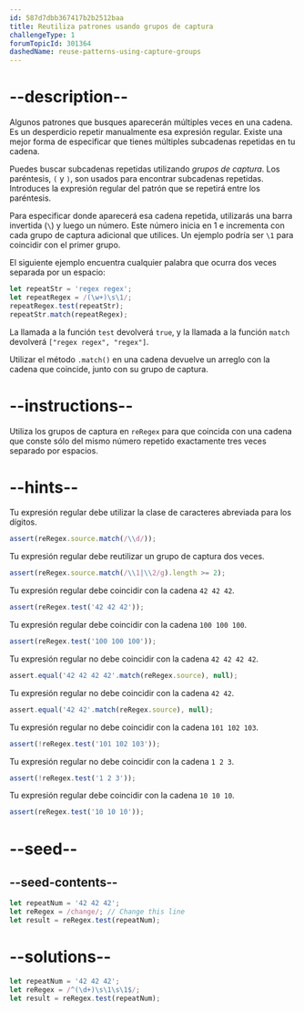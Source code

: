 ```yaml
---
id: 587d7dbb367417b2b2512baa
title: Reutiliza patrones usando grupos de captura
challengeType: 1
forumTopicId: 301364
dashedName: reuse-patterns-using-capture-groups
---
```


# --description--

Algunos patrones que busques aparecerán múltiples veces en una cadena. Es un desperdicio repetir manualmente esa expresión regular. Existe una mejor forma de especificar que tienes múltiples subcadenas repetidas en tu cadena.

Puedes buscar subcadenas repetidas utilizando <dfn>grupos de captura</dfn>. Los paréntesis, `(` y `)`, son usados para encontrar subcadenas repetidas. Introduces la expresión regular del patrón que se repetirá entre los paréntesis.

Para especificar donde aparecerá esa cadena repetida, utilizarás una barra invertida (`\`) y luego un número. Este número inicia en 1 e incrementa con cada grupo de captura adicional que utilices. Un ejemplo podría ser `\1` para coincidir con el primer grupo.

El siguiente ejemplo encuentra cualquier palabra que ocurra dos veces separada por un espacio:

```js
let repeatStr = 'regex regex';
let repeatRegex = /(\w+)\s\1/;
repeatRegex.test(repeatStr);
repeatStr.match(repeatRegex);
```

La llamada a la función `test` devolverá `true`, y la llamada a la función `match` devolverá `["regex regex", "regex"]`.

Utilizar el método `.match()` en una cadena devuelve un arreglo con la cadena que coincide, junto con su grupo de captura.

# --instructions--

Utiliza los grupos de captura en `reRegex` para que coincida con una cadena que conste sólo del mismo número repetido exactamente tres veces separado por espacios.

# --hints--

Tu expresión regular debe utilizar la clase de caracteres abreviada para los dígitos.

```js
assert(reRegex.source.match(/\\d/));
```

Tu expresión regular debe reutilizar un grupo de captura dos veces.

```js
assert(reRegex.source.match(/\\1|\\2/g).length >= 2);
```

Tu expresión regular debe coincidir con la cadena `42 42 42`.

```js
assert(reRegex.test('42 42 42'));
```

Tu expresión regular debe coincidir con la cadena `100 100 100`.

```js
assert(reRegex.test('100 100 100'));
```

Tu expresión regular no debe coincidir con la cadena `42 42 42 42`.

```js
assert.equal('42 42 42 42'.match(reRegex.source), null);
```

Tu expresión regular no debe coincidir con la cadena `42 42`.

```js
assert.equal('42 42'.match(reRegex.source), null);
```

Tu expresión regular no debe coincidir con la cadena `101 102 103`.

```js
assert(!reRegex.test('101 102 103'));
```

Tu expresión regular no debe coincidir con la cadena `1 2 3`.

```js
assert(!reRegex.test('1 2 3'));
```

Tu expresión regular debe coincidir con la cadena `10 10 10`.

```js
assert(reRegex.test('10 10 10'));
```

# --seed--

## --seed-contents--

```js
let repeatNum = '42 42 42';
let reRegex = /change/; // Change this line
let result = reRegex.test(repeatNum);
```

# --solutions--

```js
let repeatNum = '42 42 42';
let reRegex = /^(\d+)\s\1\s\1$/;
let result = reRegex.test(repeatNum);
```
